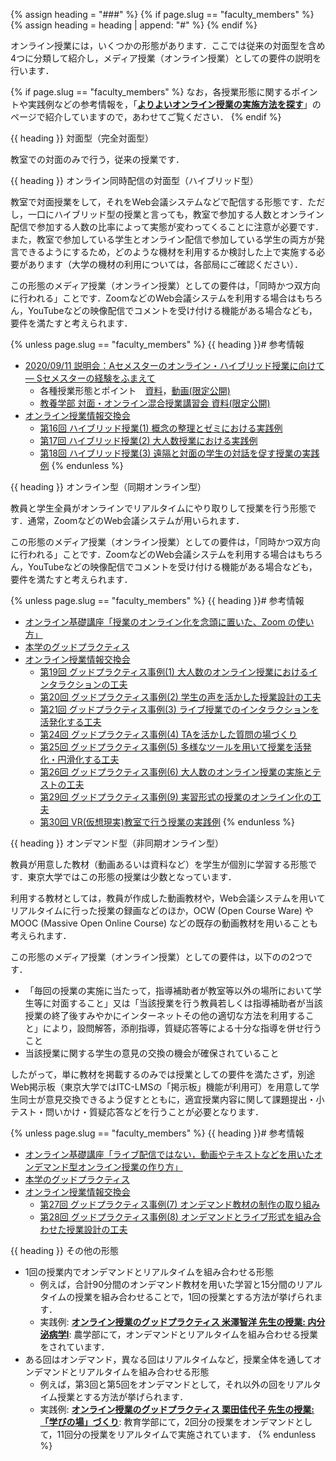 {% assign heading = "###" %}
{% if page.slug == "faculty_members" %}
{% assign heading = heading | append: "#" %}
{% endif %}

オンライン授業には，いくつかの形態があります．ここでは従来の対面型を含め4つに分類して紹介し，メディア授業（オンライン授業）としての要件の説明を行います．

{% if page.slug == "faculty_members" %}
なお，各授業形態に関するポイントや実践例などの参考情報を，「**[よりよいオンライン授業の実施方法を探す](/online/courses)**」のページで紹介していますので，あわせてご覧ください．
{% endif %}

{{ heading }} 対面型（完全対面型）

教室での対面のみで行う，従来の授業です．

{{ heading }} オンライン同時配信の対面型（ハイブリッド型）

教室で対面授業をして，それをWeb会議システムなどで配信する形態です．ただし，一口にハイブリッド型の授業と言っても，教室で参加する人数とオンライン配信で参加する人数の比率によって実態が変わってくることに注意が必要です．また，教室で参加している学生とオンライン配信で参加している学生の両方が発言できるようにするため，どのような機材を利用するか検討した上で実施する必要があります（大学の機材の利用については，各部局にご確認ください）．

この形態のメディア授業（オンライン授業）としての要件は，「同時かつ双方向に行われる」ことです．ZoomなどのWeb会議システムを利用する場合はもちろん，YouTubeなどの映像配信でコメントを受け付ける機能がある場合なども，要件を満たすと考えられます．

{% unless page.slug == "faculty_members" %}
{{ heading }}# 参考情報

* [2020/09/11 説明会：Aセメスターのオンライン・ハイブリッド授業に向けて ― Sセメスターの経験をふまえて](/events/2020-09-11/)
    * 各種授業形態とポイント　[資料](/events/2020-09-11/slides/04-course-types.pdf)，[動画(限定公開)](https://www.youtube.com/watch?v=O2g44UTeiwU)
    * [教養学部 対面・オンライン混合授業講習会 資料(限定公開)](https://drive.google.com/file/d/12gpNprhRGoIBs1atdGoPSLmKQH4JKEDq/view)
* [オンライン授業情報交換会](/events/luncheon/)
    * [第16回 ハイブリッド授業(1) 概念の整理とゼミにおける実践例](/events/luncheon/2020-10-20/)
    * [第17回 ハイブリッド授業(2) 大人数授業における実践例](/events/luncheon/2020-10-29/)
    * [第18回 ハイブリッド授業(3) 遠隔と対面の学生の対話を促す授業の実践例](/events/luncheon/2020-11-06/)
{% endunless %}

{{ heading }} オンライン型（同期オンライン型）

教員と学生全員がオンラインでリアルタイムにやり取りして授業を行う形態です．通常，ZoomなどのWeb会議システムが用いられます．

この形態のメディア授業（オンライン授業）としての要件は，「同時かつ双方向に行われる」ことです．ZoomなどのWeb会議システムを利用する場合はもちろん，YouTubeなどの映像配信でコメントを受け付ける機能がある場合なども，要件を満たすと考えられます．

{% unless page.slug == "faculty_members" %}
{{ heading }}# 参考情報

* [オンライン基礎講座「授業のオンライン化を念頭に置いた、Zoom の使い方」](https://utelecon.github.io/events/2020-03-19/)
* [本学のグッドプラクティス](/good-practice/)
 * [オンライン授業情報交換会](/events/luncheon/)
    * [第19回 グッドプラクティス事例(1) 大人数のオンライン授業におけるインタラクションの工夫](/events/luncheon/2020-11-10/)
    * [第20回 グッドプラクティス事例(2) 学生の声を活かした授業設計の工夫](/events/luncheon/2020-11-18/)
    * [第21回 グッドプラクティス事例(3) ライブ授業でのインタラクションを活発化する工夫](/events/luncheon/2020-11-27/)
    * [第24回 グッドプラクティス事例(4) TAを活かした質問の場づくり](/events/luncheon/2020-12-15/)
    * [第25回 グッドプラクティス事例(5) 多様なツールを用いて授業を活発化・円滑化する工夫](/events/luncheon/2020-12-23/)
    * [第26回 グッドプラクティス事例(6) 大人数のオンライン授業の実施とテストの工夫](/events/luncheon/2021-01-15/)
    * [第29回 グッドプラクティス事例(9) 実習形式の授業のオンライン化の工夫](/events/luncheon/2021-02-03/)
    * [第30回 VR(仮想現実)教室で行う授業の実践例](/events/luncheon/2021-02-10/)
{% endunless %}

{{ heading }} オンデマンド型（非同期オンライン型）

教員が用意した教材（動画あるいは資料など）を学生が個別に学習する形態です．東京大学ではこの形態の授業は少数となっています．

利用する教材としては，教員が作成した動画教材や，Web会議システムを用いてリアルタイムに行った授業の録画などのほか，OCW (Open Course Ware) やMOOC (Massive Open Online Course) などの既存の動画教材を用いることも考えられます．

この形態のメディア授業（オンライン授業）としての要件は，以下のの2つです．

- 「毎回の授業の実施に当たって，指導補助者が教室等以外の場所において学生等に対面すること」又は「当該授業を行う教員若しくは指導補助者が当該授業の終了後すみやかにインターネットその他の適切な方法を利用すること」により，設問解答，添削指導，質疑応答等による十分な指導を併せ行うこと
- 当該授業に関する学生の意見の交換の機会が確保されていること

したがって，単に教材を掲載するのみでは授業としての要件を満たさず，別途Web掲示板（東京大学ではITC-LMSの「掲示板」機能が利用可）を用意して学生同士が意見交換できるよう促すとともに，適宜授業内容に関して課題提出・小テスト・問いかけ・質疑応答などを行うことが必要となります．

{% unless page.slug == "faculty_members" %}
{{ heading }}# 参考情報

* [オンライン基礎講座「ライブ配信ではない，動画やテキストなどを用いたオンデマンド型オンライン授業の作り方」](https://utelecon.github.io/events/2020-03-27/)
* [本学のグッドプラクティス](/good-practice/)
* [オンライン授業情報交換会](/events/luncheon/)
    * [第27回 グッドプラクティス事例(7) オンデマンド教材の制作の取り組み](/events/luncheon/2021-01-20/)
    * [第28回 グッドプラクティス事例(8) オンデマンドとライブ形式を組み合わせた授業設計の工夫](/events/luncheon/2021-01-28/)

{{ heading }} その他の形態

* 1回の授業内でオンデマンドとリアルタイムを組み合わせる形態
    * 例えば，合計90分間のオンデマンド教材を用いた学習と15分間のリアルタイムの授業を組み合わせることで，1回の授業とする方法が挙げられます．
    * 実践例: **[オンライン授業のグッドプラクティス 米澤智洋 先生の授業: 内分泌病学Ⅰ](/good-practice/interview/yonezawa)**: 農学部にて，オンデマンドとリアルタイムを組み合わせる授業をされています．
* ある回はオンデマンド，異なる回はリアルタイムなど，授業全体を通してオンデマンドとリアルタイムを組み合わせる形態
    * 例えば，第3回と第5回をオンデマンドとして，それ以外の回をリアルタイム授業とする方法が挙げられます．
    * 実践例: **[オンライン授業のグッドプラクティス 栗田佳代子 先生の授業: 「学びの場」づくり](/good-practice/interview/kurita)**: 教育学部にて，2回分の授業をオンデマンドとして，11回分の授業をリアルタイムで実施されています．
{% endunless %}
